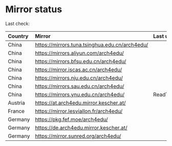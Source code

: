 <script src="./time.js"></script>
# Mirror status
Last check: <script type="text/javascript">localize(1687631057.6666088);</script>

|Country|Mirror|Last update|
|:------|:-----|:----------|
|China|https://mirrors.tuna.tsinghua.edu.cn/arch4edu/|<script type="text/javascript">localize(1687588636);</script>|
|China|https://mirrors.aliyun.com/arch4edu/|<script type="text/javascript">localize(1687502869);</script>|
|China|https://mirrors.bfsu.edu.cn/arch4edu/|<script type="text/javascript">localize(1687588636);</script>|
|China|https://mirror.iscas.ac.cn/arch4edu/|<script type="text/javascript">localize(1687588636);</script>|
|China|https://mirrors.nju.edu.cn/arch4edu/|<script type="text/javascript">localize(1687502869);</script>|
|China|https://mirrors.sau.edu.cn/arch4edu/|<script type="text/javascript">localize(1673850842);</script>|
|China|https://mirrors.ynu.edu.cn/arch4edu/|ReadTimeout|
|Austria|https://at.arch4edu.mirror.kescher.at/|<script type="text/javascript">localize(1687588636);</script>|
|France|https://mirror.lesviallon.fr/arch4edu/|<script type="text/javascript">localize(1687588636);</script>|
|Germany|https://pkg.fef.moe/arch4edu/|<script type="text/javascript">localize(1687588636);</script>|
|Germany|https://de.arch4edu.mirror.kescher.at/|<script type="text/javascript">localize(1687588636);</script>|
|Germany|https://mirror.sunred.org/arch4edu/|<script type="text/javascript">localize(1687588636);</script>|

<script src="./tablefilter/tablefilter.js"></script>
<script src="./table.js"></script>
